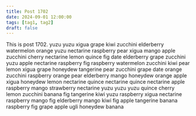 ```yaml
---
title: Post 1702
date: 2024-09-01 12:00:00
tags: [tag1, tag2]
draft: false
---
```

This is post 1702.
yuzu
yuzu
xigua
grape
kiwi
zucchini
elderberry
watermelon
orange
yuzu
nectarine
raspberry
pear
xigua
mango
apple
zucchini
cherry
nectarine
lemon
quince
fig
date
elderberry
grape
zucchini
yuzu
apple
nectarine
raspberry
fig
raspberry
watermelon
zucchini
kiwi
pear
lemon
xigua
grape
honeydew
tangerine
pear
zucchini
grape
date
orange
zucchini
raspberry
orange
pear
elderberry
mango
honeydew
orange
apple
xigua
honeydew
lemon
nectarine
quince
nectarine
quince
nectarine
apple
raspberry
mango
strawberry
nectarine
yuzu
yuzu
yuzu
quince
cherry
lemon
zucchini
banana
fig
tangerine
kiwi
yuzu
raspberry
xigua
nectarine
raspberry
mango
fig
elderberry
mango
kiwi
fig
apple
tangerine
banana
raspberry
fig
grape
apple
ugli
honeydew
banana
